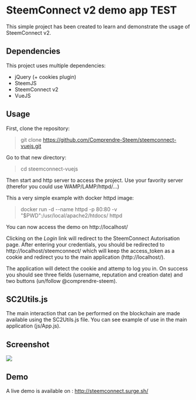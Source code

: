 # SteemConnect v2 demo app TEST

This simple project has been created to learn and demonstrate the usage of SteemConnect v2.

## Dependencies

This project uses multiple dependencies:
- jQuery (+ cookies plugin)
- SteemJS
- SteemConnect v2
- VueJS

## Usage

First, clone the repository: 

> git clone https://github.com/Comprendre-Steem/steemconnect-vuejs.git

Go to that new directory:

> cd steemconnect-vuejs

Then start and http server to access the project.
Use your favority server (therefor you could use WAMP/LAMP/httpd/...)

This a very simple example with docker httpd image:

> docker run -d --name httpd -p 80:80 -v "$PWD":/usr/local/apache2/htdocs/ httpd

You can now access the demo on http://localhost/

Clicking on the *Login* link will redirect to the SteemConnect Autorisation page.
After entering your credentials, you should be redirected to http://localhost/steemconnect/ which will keep the access_token as a cookie and redirect you to the main application (http://localhost/).

The application will detect the cookie and attemp to log you in.
On success you should see three fields (username, reputation and creation date) and two buttons (un/follow @comprendre-steem).

## SC2Utils.js

The main interaction that can be performed on the blockchain are made available using the SC2Utils.js file.
You can see example of use in the main application (js/App.js).

## Screenshot 

![](https://steemitimages.com/DQmaYdq4VW7sLBng1821qXDnVannGUmaRv6fgACjqXEUN5q/image.png)

## Demo

A live demo is available on : http://steemconnect.surge.sh/